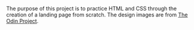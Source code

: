 The purpose of this project is to practice HTML and CSS through the creation of a landing page from scratch. The design images are from [The Odin Project](https://www.theodinproject.com/lessons/foundations-landing-page#assignment).